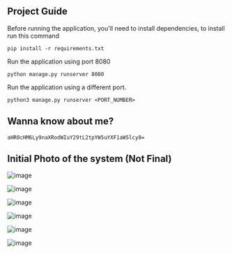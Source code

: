 ## Project Guide

Before running the application, you'll need to install dependencies, to install run this command

```
pip install -r requirements.txt
```

Run the application using port 8080

```
python manage.py runserver 8080
```

Run the application using a different port.

```
python3 manage.py runserver <PORT_NUMBER>
```

## Wanna know about me?

```
aHR0cHM6Ly9naXRodWIuY29tL2tpYW5uYXF1aW5lcy8=
```

## Initial Photo of the system (Not Final)

![image](https://github.com/user-attachments/assets/010c281b-4fa5-4bb5-a59b-52431f2bc694)

![image](https://github.com/user-attachments/assets/380b5197-e160-46f0-a3c9-35dadcbca6a2)

![image](https://github.com/user-attachments/assets/125e4022-0971-43e1-bda2-2333af94fc9b)

![image](https://github.com/user-attachments/assets/cc5bb944-0dfc-4ff5-aa3c-0eb83dd34a75)

![image](https://github.com/user-attachments/assets/36faf0e7-324f-482c-a3b4-b6b11c83360f)

![image](https://github.com/user-attachments/assets/ecc6486e-4f4d-4c9d-87ac-b69125a3e0d1)

